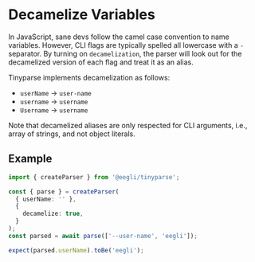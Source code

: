 # Decamelize Variables

In JavaScript, sane devs follow the camel case convention to name variables. However, CLI flags are typically spelled all lowercase with a `-` separator. By turning on `decamelization`, the parser will look out for the decamelized version of each flag and treat it as an alias.

Tinyparse implements decamelization as follows:

- `userName` → `user-name`
- `username` → `username`
- `Username` → `username`

Note that decamelized aliases are only respected for CLI arguments, i.e., array of strings, and not object literals.

## Example

<!-- doctest: decamelization -->

```ts
import { createParser } from '@eegli/tinyparse';

const { parse } = createParser(
  { userName: '' },
  {
    decamelize: true,
  }
);
const parsed = await parse(['--user-name', 'eegli']);

expect(parsed.userName).toBe('eegli');
```
